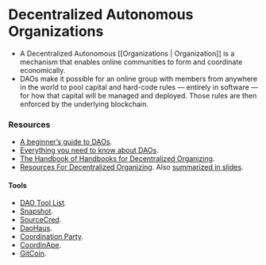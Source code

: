 # Decentralized Autonomous Organizations

- A Decentralized Autonomous [[Organizations | Organization]] is a mechanism that enables online communities to form and coordinate economically.
- DAOs make it possible for an online group with members from anywhere in the world to pool capital and hard-code rules — entirely in software — for how that capital will be managed and deployed. Those rules are then enforced by the underlying blockchain.

### Resources
- [A beginner’s guide to DAOs](https://linda.mirror.xyz/Vh8K4leCGEO06_qSGx-vS5lvgUqhqkCz9ut81WwCP2o).
- [Everything you need to know about DAOs](https://foundation.app/blog/everything-you-need-to-know-about-daos).
- [The Handbook of Handbooks for Decentralized Organizing](https://hackmd.io/@yHk1snI9T9SNpiFu2o17oA/Skh_dXNbE?type=view).
- [Resources For Decentralized Organizing](https://commonslibrary.org/resources-for-decentralised-organising/). Also [summarized in slides](https://geo.coop/sites/default/files/patterns_of_decentralized_organizing.pdf).

####  Tools
- [DAO Tool List](https://messari.io/governor/tools).
- [Snapshot](https://snapshot.org/#/).
- [SourceCred](https://sourcecred.io/docs).
- [DaoHaus](https://daohaus.club/).
- [Coordination Party](https://coordination.party/).
- [CoordinApe](https://coordinape.com/).
- [GitCoin](https://gitcoin.co/).
